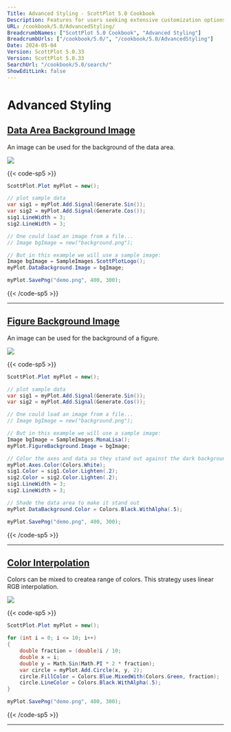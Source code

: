```yaml
---
Title: Advanced Styling - ScottPlot 5.0 Cookbook
Description: Features for users seeking extensive customization options.
URL: /cookbook/5.0/AdvancedStyling/
BreadcrumbNames: ["ScottPlot 5.0 Cookbook", "Advanced Styling"]
BreadcrumbUrls: ["/cookbook/5.0/", "/cookbook/5.0/AdvancedStyling"]
Date: 2024-05-04
Version: ScottPlot 5.0.33
Version: ScottPlot 5.0.33
SearchUrl: "/cookbook/5.0/search/"
ShowEditLink: false
---
```


# Advanced Styling


<h2><a href='/cookbook/5.0/AdvancedStyling/AdvancedStylingDataBackground'>Data Area Background Image</a></h2>

An image can be used for the background of the data area.

[![](/cookbook/5.0/images/AdvancedStylingDataBackground.png?240504011455)](/cookbook/5.0/images/AdvancedStylingDataBackground.png?240504011455)

{{< code-sp5 >}}

```cs
ScottPlot.Plot myPlot = new();

// plot sample data
var sig1 = myPlot.Add.Signal(Generate.Sin());
var sig2 = myPlot.Add.Signal(Generate.Cos());
sig1.LineWidth = 3;
sig2.LineWidth = 3;

// One could load an image from a file...
// Image bgImage = new("background.png");

// But in this example we will use a sample image:
Image bgImage = SampleImages.ScottPlotLogo();
myPlot.DataBackground.Image = bgImage;

myPlot.SavePng("demo.png", 400, 300);

```

{{< /code-sp5 >}}

<hr class='my-5 invisible'>


<h2><a href='/cookbook/5.0/AdvancedStyling/AdvancedStylingFigureBackground'>Figure Background Image</a></h2>

An image can be used for the background of a figure.

[![](/cookbook/5.0/images/AdvancedStylingFigureBackground.png?240504011455)](/cookbook/5.0/images/AdvancedStylingFigureBackground.png?240504011455)

{{< code-sp5 >}}

```cs
ScottPlot.Plot myPlot = new();

// plot sample data
var sig1 = myPlot.Add.Signal(Generate.Sin());
var sig2 = myPlot.Add.Signal(Generate.Cos());

// One could load an image from a file...
// Image bgImage = new("background.png");

// But in this example we will use a sample image:
Image bgImage = SampleImages.MonaLisa();
myPlot.FigureBackground.Image = bgImage;

// Color the axes and data so they stand out against the dark background
myPlot.Axes.Color(Colors.White);
sig1.Color = sig1.Color.Lighten(.2);
sig2.Color = sig2.Color.Lighten(.2);
sig1.LineWidth = 3;
sig2.LineWidth = 3;

// Shade the data area to make it stand out
myPlot.DataBackground.Color = Colors.Black.WithAlpha(.5);

myPlot.SavePng("demo.png", 400, 300);

```

{{< /code-sp5 >}}

<hr class='my-5 invisible'>


<h2><a href='/cookbook/5.0/AdvancedStyling/ColorInterpolation'>Color Interpolation</a></h2>

Colors can be mixed to createa range of colors. This strategy uses linear RGB interpolation.

[![](/cookbook/5.0/images/ColorInterpolation.png?240504011455)](/cookbook/5.0/images/ColorInterpolation.png?240504011455)

{{< code-sp5 >}}

```cs
ScottPlot.Plot myPlot = new();

for (int i = 0; i <= 10; i++)
{
    double fraction = (double)i / 10;
    double x = i;
    double y = Math.Sin(Math.PI * 2 * fraction);
    var circle = myPlot.Add.Circle(x, y, 2);
    circle.FillColor = Colors.Blue.MixedWith(Colors.Green, fraction);
    circle.LineColor = Colors.Black.WithAlpha(.5);
}

myPlot.SavePng("demo.png", 400, 300);

```

{{< /code-sp5 >}}

<hr class='my-5 invisible'>

